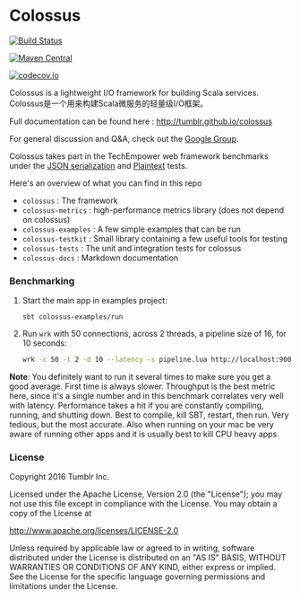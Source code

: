 Colossus
=========

[![Build Status](https://api.travis-ci.org/tumblr/colossus.png?branch=master)](https://travis-ci.org/tumblr/colossus)

[![Maven Central](https://maven-badges.herokuapp.com/maven-central/com.tumblr/colossus_2.11/badge.svg)](https://maven-badges.herokuapp.com/maven-central/com.tumblr/colossus_2.11)

[![codecov.io](http://codecov.io/github/tumblr/colossus/coverage.svg?branch=master)](http://codecov.io/github/tumblr/colossus?branch=master)

Colossus is a lightweight I/O framework for building Scala services.
Colossus是一个用来构建Scala微服务的轻量级I/O框架。

Full documentation can be found here : http://tumblr.github.io/colossus

For general discussion and Q&A, check out the [Google Group](https://groups.google.com/forum/#!forum/colossus-users).

Colossus takes part in the TechEmpower web framework benchmarks under the [JSON serialization](https://www.techempower.com/benchmarks/#test=json) and [Plaintext](https://www.techempower.com/benchmarks/#test=plaintext) tests.

Here's an overview of what you can find in this repo

* `colossus` : The framework
* `colossus-metrics` : high-performance metrics library (does not depend on colossus)
* `colossus-examples` : A few simple examples that can be run
* `colossus-testkit` : Small library containing a few useful tools for testing
* `colossus-tests` : The unit and integration tests for colossus
* `colossus-docs` : Markdown documentation

### Benchmarking

1. Start the main app in examples project:

    ```sbtshell
    sbt colossus-examples/run
    ```
    
2. Run `wrk` with 50 connections, across 2 threads, a pipeline size of 16, for 10 seconds:

    ```bash
    wrk -c 50 -t 2 -d 10 --latency -s pipeline.lua http://localhost:9007/plaintext -- 16
    ```

**Note**: You definitely want to run it several times to make sure you get a good average. First time is always slower. 
Throughput is the best metric here, since it's a single number and in this benchmark correlates very well with latency.
Performance takes a hit if you are constantly compiling, running, and shutting down. Best to compile, kill SBT, restart, 
then run. Very tedious, but the most accurate. Also when running on your mac be very aware of running other apps and it
is usually best to kill CPU heavy apps.

### License

Copyright 2016 Tumblr Inc.

Licensed under the Apache License, Version 2.0 (the "License");
you may not use this file except in compliance with the License.
You may obtain a copy of the License at

   http://www.apache.org/licenses/LICENSE-2.0

Unless required by applicable law or agreed to in writing, software
distributed under the License is distributed on an "AS IS" BASIS,
WITHOUT WARRANTIES OR CONDITIONS OF ANY KIND, either express or implied.
See the License for the specific language governing permissions and
limitations under the License.

